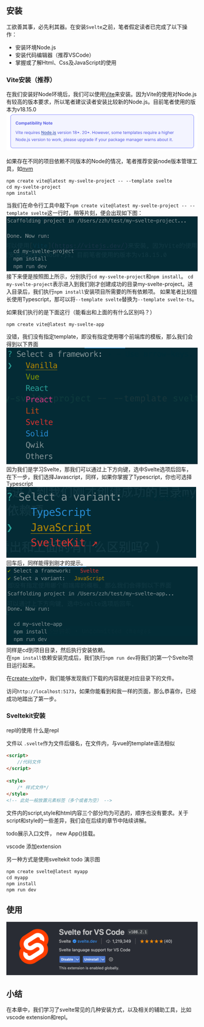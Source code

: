 ## 安装
工欲善其事，必先利其器。在安装`Svelte`之前，笔者假定读者已完成了以下操作：
* 安装环境Node.js
* 安装代码编辑器（推荐VSCode）
* 掌握或了解Html、Css及JavaScript的使用

### Vite安装（推荐）
在我们安装好Node环境后，我们可以使用[Vite](https://vitejs.dev/)来安装。因为Vite的使用对Node.js有较高的版本要求，所以笔者建议读者安装比较新的Node.js。目前笔者使用的版本为v18.15.0
![Alt text](image-3.png)

如果存在不同的项目依赖不同版本的Node的情况，笔者推荐安装node版本管理工具，如[nvm](https://github.com/nvm-sh/nvm)

```shell
npm create vite@latest my-svelte-project -- --template svelte
cd my-svelte-project
npm install
```

当我们在命令行工具中敲下`npm create vite@latest my-svelte-project -- --template svelte`这一行时，稍等片刻，便会出现如下图：
![Alt text](image-4.png)
接下来便是按照图上所示，分别执行`cd my-svelte-project`和`npm install`。
`cd my-svelte-project`表示进入到我们刚才创建成功的目录my-svelte-project。进入目录后，我们执行`npm install`安装项目所需要的所有依赖项。
如果笔者比较擅长使用Typescript，那可以将`--template svelte`替换为`--template svelte-ts`。

如果我们执行的是下面这行（能看出和上面的有什么区别吗？）
```shell
npm create vite@latest my-svelte-app
```

没错，我们没有指定template，即没有指定使用哪个前端库的模板，那么我们会得到以下界面
![Alt text](image-5.png)
因为我们是学习Svelte，那我们可以通过上下方向键，选中Svelte选项后回车，
在下一步，我们选择Javascript，同样，如果你掌握了Typescript，你也可选择Typescript
![Alt text](image-6.png)
回车后，同样能得到刚才的提示。
![Alt text](image-7.png)
同样是cd到项目目录，然后执行安装依赖。  
在`npm install`依赖安装完成后，我们执行`npm run dev`将我们的第一个Svelte项目运行起来。

在[create-vite](https://github.com/vitejs/vite/tree/main/packages/create-vite)中，我们能够发现我们下载的内容就是对应目录下的文件。

访问`http://localhost:5173`，如果你能看到和我一样的页面，那么恭喜你，已经成功地踏出了第一步。

### Sveltekit安装

repl的使用
什么是repl

文件以 `.svelte`作为文件后缀名，在文件内，与vue的template语法相似

```html
<script>
    //代码文件
</script>

<style>
    /* 样式文件*/
</style>
<!-- 此处一般放置元素标签（多个或者为空） -->
```

文件内的script,style和html内容三个部分均为可选的，顺序也没有要求。关于script和style的一些差异，我们会在后续的章节中陆续讲解。

todo展示入口文件， new App()挂载。

vscode 添加extension

另一种方式是使用sveltekit
todo 演示图

```shell
npm create svelte@latest myapp
cd myapp
npm install
npm run dev
```
## 使用

![Svelte for VSCode](image-2.png)

## 小结
在本章中，我们学习了svelte常见的几种安装方式，以及相关的辅助工具，比如vscode extension和repl。
